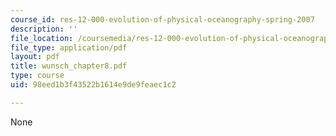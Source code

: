 ```yaml
---
course_id: res-12-000-evolution-of-physical-oceanography-spring-2007
description: ''
file_location: /coursemedia/res-12-000-evolution-of-physical-oceanography-spring-2007/98eed1b3f43522b1614e9de9feaec1c2_wunsch_chapter8.pdf
file_type: application/pdf
layout: pdf
title: wunsch_chapter8.pdf
type: course
uid: 98eed1b3f43522b1614e9de9feaec1c2

---
```

None
